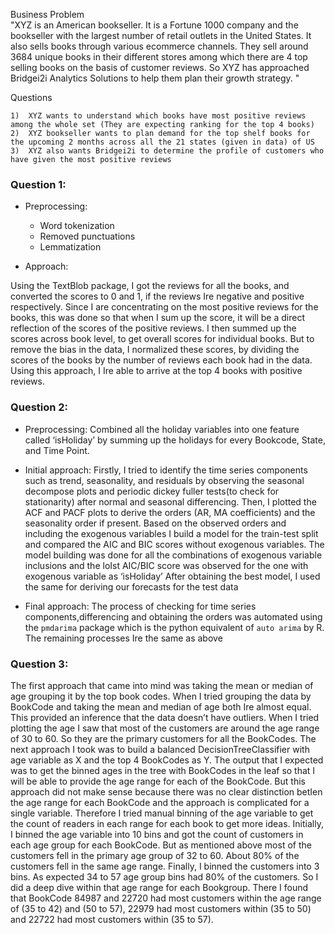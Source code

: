 Business Problem						
	"XYZ is an American bookseller. It is a Fortune 1000 company and the bookseller with the largest number of retail outlets in the United States. It also sells books through various ecommerce channels. They sell around 3684 unique books in their different stores among which there are  4 top selling books on the basis of customer reviews. So XYZ has approached Bridgei2i Analytics Solutions to help them plan their growth strategy.
"					
						
						
						
						
						
						
						
Questions						
						
	1)	XYZ wants to understand which books have most positive reviews among the whole set (They are expecting ranking for the top 4 books)				
	2)	XYZ bookseller wants to plan demand for the top shelf books for the upcoming 2 months across all the 21 states (given in data) of US				
	3)	XYZ also wants Bridgei2i to determine the profile of customers who have given the most positive reviews				




### Question 1:
-  Preprocessing:
    -  Word tokenization
    -  Removed punctuations
    -  Lemmatization

-  Approach:

Using the TextBlob package, I got the reviews for all the books, and converted the scores to 0 and 1, if the reviews Ire negative and positive respectively. 
Since I are concentrating on the most positive reviews for the books, this was done so that when I sum up the score, it will be a direct reflection of the scores of the positive reviews. 
I then summed up the scores across book level, to get overall scores for individual books.
But to remove the bias in the data, I normalized these scores, by dividing the scores of the books by the number of reviews each book had in the data. 
Using this approach, I Ire able to arrive at the top 4 books with positive reviews.

### Question 2:
-  Preprocessing:
Combined all the holiday variables into one feature called ‘isHoliday’ by summing up the holidays for every Bookcode, State, and Time Point.

-  Initial approach:
Firstly, I tried to identify the time series components such as trend, seasonality, and residuals by observing the seasonal decompose plots and periodic dickey fuller tests(to check for stationarity) after normal and seasonal differencing.
Then, I plotted the ACF and PACF plots to derive the orders (AR, MA coefficients) and the seasonality order if present.
Based on the observed orders and including the exogenous variables I build a model for the train-test split and compared the AIC and BIC scores without exogenous variables. The model building was done for all the combinations of exogenous variable inclusions and the loIst AIC/BIC score was observed for the one with exogenous variable as ‘isHoliday’ 
After obtaining the best model, I used the same for deriving our forecasts for the test data
-  Final approach:
The process of checking for time series components,differencing and obtaining the orders was automated using the `pmdarima` package which is the python equivalent of `auto arima` by R.
The remaining processes Ire the same as above

### Question 3:
The first approach that came into mind was taking the mean or median of age grouping it by the top book codes. When I tried grouping the data by BookCode and taking the mean and median of age both Ire almost equal. This provided an inference that the data doesn’t have outliers.
When I tried plotting the age I saw that most of the customers are around the age range of 30 to 60. So they are the primary customers for all the BookCodes.
The next approach I took was to build a balanced DecisionTreeClassifier with age variable as X and the top 4 BookCodes as Y. The output that I expected was to get the binned ages in the tree with BookCodes in the leaf so that I will be able to provide the age range for each of the BookCode. But this approach did not make sense because there was no clear distinction betIen the age range for each BookCode and the approach is complicated for a single variable. 
Therefore I tried manual binning of the age variable to get the count of readers in each range for each book to get more ideas. Initially, I binned the age variable into 10 bins and got the count of customers in each age group for each BookCode. But as mentioned above most of the customers fell in the primary age group of 32 to 60. About 80% of the customers fell in the same age range.
Finally, I binned the customers into 3 bins. As expected 34 to 57 age group bins had 80% of the customers. So I did a deep dive within that age range for each Bookgroup. There I found that BookCode 84987 and 22720 had most customers within the age range of (35 to 42) and (50 to 57), 22979 had most customers within (35 to 50) and 22722 had most customers within (35 to 57). 	

